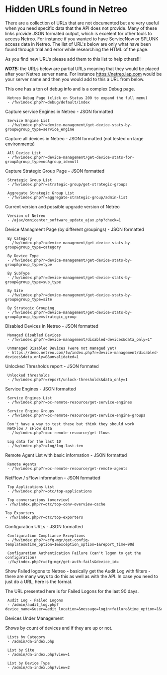# Hidden URLs found in Netreo

There are a collection of URLs that are not documented but are very useful when you need specific data that the API does not provide. Many of these links provide JSON formated output, which is excelent for other tools to access Netreo. For instance if you wanted to have ServiceNow or SPLUNK access data in Netreo. The list of URL's below are only what have been found through trial and error while researching the HTML of the page.

As you find new URL's please add them to this list to help others!!!

***NOTE:*** the URLs below are partial URLs meaning that they would be placed after your Netreo server name. For instance https://netreo.lap.com would be your server name and then you would add to this a URL from below. 

This one has a ton of debug info and is a complex Debug page. 

     Netreo Debug Page (click on Status 200 to expand the full menu)
     - /fw/index.php?r=debug/default/index

Capture service Engines in Netreo - JSON formatted

     Service Engine List
     - /fw/index.php?r=device-management/get-device-stats-by-group&group_type=service_engine

Capture all devices in Netreo - JSON formatted (not tested on large environments)

     All Device List
     - /fw/index.php?r=device-management/get-device-stats-for-group&group_type=oc&group_id=null
     
Capture Strategic Group Page - JSON formatted

     Strategic Group List
     - /fw/index.php?r=strategic-group/get-strategic-groups
     
     Aggregate Strategic Group List
     - /fw/index.php?r=aggregate-strategic-group/admin-list

Current version and possible upgrade version of Netreo

     Version of Netreo
     - /ajax/omnicenter_software_update_ajax.php?check=1

Device Managment Page (by different groupings) - JSON formatted
     
     By Category
     - /fw/index.php?r=device-management/get-device-stats-by-group&group_type=category
     
     By Device Type
     - /fw/index.php?r=device-management/get-device-stats-by-group&group_type=type
     
     By SubType
     - /fw/index.php?r=device-management/get-device-stats-by-group&group_type=sub_type
     
     By Site
     - /fw/index.php?r=device-management/get-device-stats-by-group&group_type=site
     
     By Strategic Grouping
     - /fw/index.php?r=device-management/get-device-stats-by-group&group_type=strategic_group

Disabled Devices in Netreo - JSON formatted

     Managed Disabled Devices
     - /fw/index.php?r=device-management/disabled-devices&data_only=1"
     
     Unmanaged Disabled Devices (were not managed yet)
     - https://demo.netreo.com/fw/index.php?r=device-management/disabled-devices&data_only=0&unvalidated=1
     
Unlocked Thresholds report - JSON formated

     Unlocked thresholds
     - /fw/index.php?r=report/unlock-thresholds&data_only=1

Service Engines - JSON formatted

     Service Engines List
     - /fw/index.php?r=oc-remote-resource/get-service-engines
     
     Service Engine Groups
     - /fw/index.php?r=oc-remote-resource/get-service-engine-groups
     
     Don't have a way to test these but think they should work
     NetFlow / sFlow data
     - /fw/index.php?r=oc-remote-resource/get-flows
     
     Log data for the last 10
     - /fw/index.php?r=log/log-last-ten

Remote Agent List with basic information - JSON formatted

     Remote Agents 
     - /fw/index.php?r=oc-remote-resource/get-remote-agents
     
NetFlow / sFlow information - JSON formatted

     Top Applications List 
     - /fw/index.php?r=otc/top-applications
     
     Top conversations (overview) 
    - /fw/index.php?r=otc/top-conv-overview-cache
    
    Top Exporters 
    - /fw/index.php?r=otc/top-exporters
     

Configuration URLs - JSON formatted 

     Configuration Compliance Exceptions
     - /fw/index.php?r=cfg-mgr/get-config-templates&time_option=1&exception_option=1&report_time=90d
     
     Configuration Authentication Failure (can't logon to get the configuration)
     -/fw/index.php?r=cfg-mgr/get-auth-fails&device_id=

Show Failed logons to Netreo - basically get the Audit Log with filters - there are many ways to do this as well as with the API. In case you need to just do a URL, here is the format. 

The URL presented here is for Failed Logons for the last 90 days. 

     Audit Log - Failed Logons
     - /admin/audit_log.php?device_name=&user=&edit_location=&message=login+failure&time_option=1&report_time=90dy&result_limit=1000&display_option=html&does_not_match=&submit_report=Get+Audit+Log

Devices Under Management  

Shows by count of devices and if they are up or not.

     Lists by Category
     - /admin/da-index.php

     List by Site
     - /admin/da-index.php?view=1

     List by Device Type
     - /admin/da-index.php?view=2
